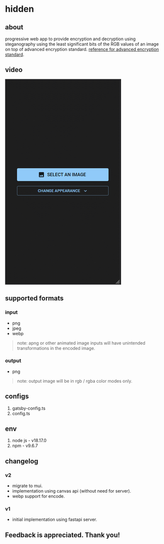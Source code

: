 # hidden

## about

progressive web app to provide encryption and decryption using steganography using the least significant bits of the RGB values of an image on top of advanced encryption standard. [reference for advanced encryption standard](https://en.wikipedia.org/wiki/Advanced_Encryption_Standard).

## video

![](hidden.gif)

## supported formats

### input

- png
- jpeg
- webp

> note: apng or other animated image inputs will have unintended transformations in the encoded image.

### output

- png

> note: output image will be in rgb / rgba color modes only.

## configs

1. gatsby-config.ts
2. config.ts

## env

1. node js - v18.17.0
2. npm - v9.6.7

## changelog

### v2

- migrate to mui.
- implementation using canvas api (without need for server).
- webp support for encode.

### v1

- initial implementation using fastapi server.

## Feedback is appreciated. Thank you!
